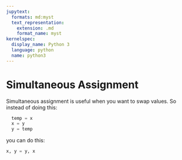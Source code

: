 ```yaml
---
jupytext:
  formats: md:myst
  text_representation:
    extension: .md
    format_name: myst
kernelspec:
  display_name: Python 3
  language: python
  name: python3
---
```



# Simultaneous Assignment
Simultaneous assignment is useful when you want to swap values. So instead of doing this:


```Python
  temp = x
  x = y
  y = temp
```

you can do this:

```python
x, y = y, x
```